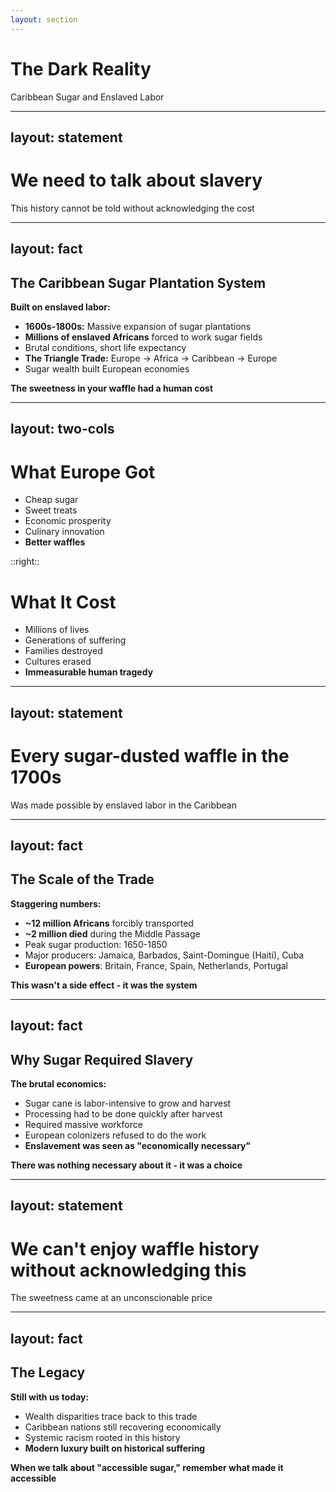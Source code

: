 ```yaml
---
layout: section
---
```

# The Dark Reality
Caribbean Sugar and Enslaved Labor

---
layout: statement
---
# We need to talk about slavery

This history cannot be told without acknowledging the cost

---
layout: fact
---
## The Caribbean Sugar Plantation System

**Built on enslaved labor:**
- **1600s-1800s:** Massive expansion of sugar plantations
- **Millions of enslaved Africans** forced to work sugar fields
- Brutal conditions, short life expectancy
- **The Triangle Trade:** Europe → Africa → Caribbean → Europe
- Sugar wealth built European economies

**The sweetness in your waffle had a human cost**

---
layout: two-cols
---

# What Europe Got

- Cheap sugar
- Sweet treats
- Economic prosperity
- Culinary innovation
- **Better waffles**

::right::

# What It Cost

- Millions of lives
- Generations of suffering
- Families destroyed
- Cultures erased
- **Immeasurable human tragedy**

---
layout: statement
---
# Every sugar-dusted waffle in the 1700s

Was made possible by enslaved labor in the Caribbean

---
layout: fact
---
## The Scale of the Trade

**Staggering numbers:**
- **~12 million Africans** forcibly transported
- **~2 million died** during the Middle Passage
- Peak sugar production: 1650-1850
- Major producers: Jamaica, Barbados, Saint-Domingue (Haiti), Cuba
- **European powers**: Britain, France, Spain, Netherlands, Portugal

**This wasn't a side effect - it was the system**

---
layout: fact
---
## Why Sugar Required Slavery

**The brutal economics:**
- Sugar cane is labor-intensive to grow and harvest
- Processing had to be done quickly after harvest
- Required massive workforce
- European colonizers refused to do the work
- **Enslavement was seen as "economically necessary"**

**There was nothing necessary about it - it was a choice**

---
layout: statement
---
# We can't enjoy waffle history without acknowledging this

The sweetness came at an unconscionable price

---
layout: fact
---
## The Legacy

**Still with us today:**
- Wealth disparities trace back to this trade
- Caribbean nations still recovering economically
- Systemic racism rooted in this history
- **Modern luxury built on historical suffering**

**When we talk about "accessible sugar," remember what made it accessible**
